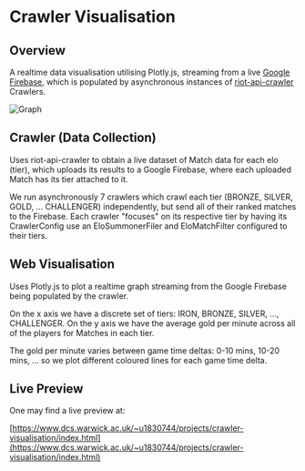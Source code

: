 # Crawler Visualisation

## Overview

A realtime data visualisation utilising Plotly.js, streaming from a live [Google Firebase](https://firebase.google.com/), which is populated by asynchronous instances of [riot-api-crawler](https://github.com/omarathon/riot-api-crawler) Crawlers.

![Graph](https://i.imgur.com/mn2jfjp.png)

## Crawler (Data Collection)

Uses riot-api-crawler to obtain a live dataset of Match data for each elo (tier), which uploads its results to a Google Firebase, where each uploaded Match has its tier attached to it.

We run asynchronously 7 crawlers which crawl each tier (BRONZE, SILVER, GOLD, ... CHALLENGER) independently, but send all of their ranked matches to the Firebase. Each crawler "focuses" on its respective tier by having its CrawlerConfig use an EloSummonerFiler and EloMatchFilter configured to their tiers.

## Web Visualisation

Uses Plotly.js to plot a realtime graph streaming from the Google Firebase being populated by the crawler.

On the x axis we have a discrete set of tiers: IRON, BRONZE, SILVER, ..., CHALLENGER.
On the y axis we have the average gold per minute across all of the players for Matches in each tier. 

The gold per minute varies between game time deltas: 0-10 mins, 10-20 mins, ... so we plot different coloured lines for each game time delta.

## Live Preview

One may find a live preview at:

[https://www.dcs.warwick.ac.uk/~u1830744/projects/crawler-visualisation/index.html](https://www.dcs.warwick.ac.uk/~u1830744/projects/crawler-visualisation/index.html)


